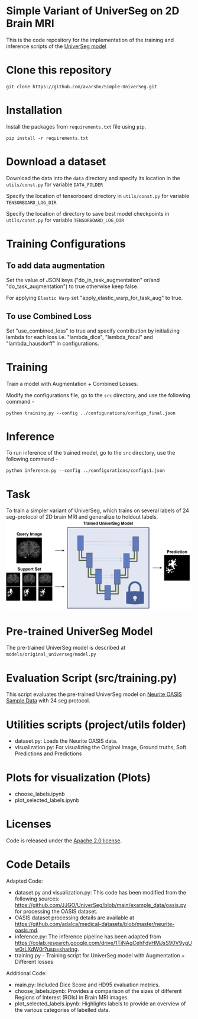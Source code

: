 # Simple Variant of UniverSeg on 2D Brain MRI
This is the code repository for the implementation of the training and inference scripts of the [UniverSeg model](https://arxiv.org/abs/2304.06131)

# Clone this repository
```
git clone https://github.com/avarshn/Simple-UniverSeg.git
```

# Installation
Install the packages from `requirements.txt` file using `pip`. 
```
pip install -r requirements.txt
```
# Download a dataset
Download the data into the `data` directory and specify its location in the `utils/const.py` for variable `DATA_FOLDER`

Specify the location of tensorboard directory in `utils/const.py` for variable `TENSORBOARD_LOG_DIR`

Specify the location of directory to save best model checkpoints in `utils/const.py` for variable `TENSORBOARD_LOG_DIR`

# Training Configurations
## To add data augmentation
Set the value of JSON keys ("do_in_task_augmentation" or/and "do_task_augmentation") to true otherwise keep false.

For applying `Elastic Warp` set "apply_elastic_warp_for_task_aug" to true.

## To use Combined Loss
Set "use_combined_loss" to true and specify contribution by initializing lambda for each loss i.e. "lambda_dice", "lambda_focal" and "lambda_hausdorff" in configurations.
    

# Training
Train a model with Augmentation + Combined Losses.

Modify the configurations file, go to the `src` directory, and use the following command -
```
python training.py --config ../configurations/configs_final.json
```


# Inference
To run inference of the trained model, go to the `src` directory, use the following command -
```
python inference.py --config ../configurations/configs1.json
```

# Task
To train a simpler variant of UniverSeg, which trains on several labels of 24 seg-protocol of 2D brain MRI and generalize to holdout labels.
![Few Shot Segmentation Task on a Query Image using a Support Set](result/task.jpg)


# Pre-trained UniverSeg Model
The pre-trained UniverSeg model is described at `models/original_universeg/model.py`

# Evaluation Script (src/training.py)
This script evaluates the pre-trained UniverSeg model on [Neurite OASIS Sample Data](https://github.com/adalca/medical-datasets/blob/master/neurite-oasis.md) with 24 seg protocol.

# Utilities scripts (project/utils folder)
- dataset.py: Loads the Neurite OASIS data.
- visualization.py: For visualizing the Original Image, Ground truths, Soft Predictions and Predictions


# Plots for visualization (Plots)
- choose_labels.ipynb
- plot_selected_labels.ipynb

# Licenses
Code is released under the [Apache 2.0 license](LICENSE).


# Code Details
Adapted Code:
- dataset.py and visualization.py: This code has been modified from the following sources: https://github.com/JJGO/UniverSeg/blob/main/example_data/oasis.py for processing the OASIS dataset.
- OASIS dataset processing details are available at https://github.com/adalca/medical-datasets/blob/master/neurite-oasis.md.
- inference.py: The inference pipeline has been adapted from https://colab.research.google.com/drive/1TiNAgCehFdyHMJsS90V9ygUw0rLXdW0r?usp=sharing.
- training.py - Training script for UniverSeg model with Augmentation + Different losses
  
Additional Code:
- main.py: Included Dice Score and HD95 evaluation metrics.
- choose_labels.ipynb: Provides a comparison of the sizes of different Regions of Interest (ROIs) in Brain MRI images.
- plot_selected_labels.ipynb: Highlights labels to provide an overview of the various categories of labelled data.

